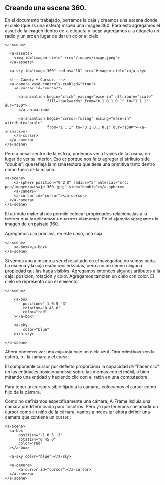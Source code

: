## Creando una escena 360.

 En el documento trabajado, borramos la caja y creamos una escena donde el cielo (que es una esfera) mapea una imagen 360. Para esto agregamos el asset de la imagen dentro de la etiqueta <a-assets></a-assets> y luego agregamos a la etiqueta <a-sky></a-sky> un radio y un src en lugar de dar un color al cielo.



```
<a-scene>

  <a-assets>
    <img id="imagen-cielo" src="/images/image.jpeg">
  </a-assets>

  <a-sky id="image-360" radius="10" src="#imagen-cielo"></a-sky>

  <!-- Camera + Cursor. -->
  <a-camera wasd-controls-enabled="true">
    <a-cursor id="cursor">

      <a-animation begin="click" easing="ease-in" attribute="scale"
                   fill="backwards" from="0.1 0.1 0.1" to="1 1 1" dur="150">
      </a-animation>

      <a-animation begin="cursor-fusing" easing="ease-in" attribute="scale"
                   from="1 1 1" to="0.1 0.1 0.1" dur="1500"></a-animation>
    </a-cursor>
  </a-camera>
</a-scene>
```

Pero a pesar dentro de la esfera, podemos ver a traves de la misma, en lugar de ver su interior. Eso es porque nos falto agregar el atributo side "double", que refleja la misma textura que tiene una primitiva tanto dentro como fuera de la misma.

```
<a-scene>
    <a-sphere position="0 2 0" radius="5" material="src: pen/imagen/paisaje-360.jpg;" side="double"></a-sphere>
    <a-camera>
    <a-cursor id="cursor"></a-cursor>
  </a-camera>
</a-scene>
```

El atributo material nos permite colocar propiedades relacionadas a la textura que le aplicamos a nuestros elementos. En el ejemplo agregamos la imagen de un paisaje 360.










Agregamos una primiiva, en este caso, una caja.

```
<a-scene>
    <a-box></a-box>
</a-scene>
```

Si vemos ahora mismo a ver el resultado en el navegador, no vemos nada. La escena y la caja están renderizadas, pero aun no tienen ninguna propiedad que las haga visibles. Agregamos entonces algunos artibutos a la caja: posicion, rotacion y color. Agregamos también un cielo con color. El cielo se representa con el elemento <a-sky>

```
<a-scene>

    <a-box
        position="-1 0.5 -3"
        rotation="0 45 0"
        color="red"
    ></a-box>

    <a-sky
        color="blue"
    ></a-sky>

</a-scene>
```

Ahora podemos ver una caja roja bajo un cielo azul. Otra primitivas son la esfera, o <a-sphere>, la camara y el cursor.

El componente cursor por defecto proporciona la capacidad de "hacer clic" en las entidades posicionandose sobre las mismas con el móbil, o bien mirando una entidad y haciendo clic con el ratón en una computadora.

Para tener un cursor visible fijado a la cámara , colocamos el cursor como hijo de la cámara.

Como no definíamos específicamente una cámara, A-Frame incluía una cámara predeterminada para nosotros. Pero ya que tenemos que añadir un cursor como un niño de la cámara, vamos a necesitar ahora definir una camara  <a-camera> que contiene un cursor <a-cursor>:

```
<a-scene>
  <a-box
      position="-1 0.5 -3"
      rotation="0 45 0"
      color="red"
  ></a-box>

  <a-sky color="blue"></a-sky>

  <a-camera>
      <a-cursor id="cursor"></a-cursor>
  </a-camera>
</a-scene>
```

